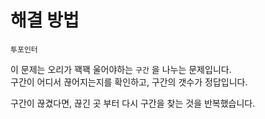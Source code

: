 # 해결 방법
`투포인터`

이 문제는 오리가 꽥꽥 울어야하는 `구간` 을 나누는 문제입니다.  
구간이 어디서 끊어지는지를 확인하고, 구간의 갯수가 정답입니다.

구간이 끊겼다면, 끊긴 곳 부터 다시 구간을 찾는 것을 반복했습니다.
